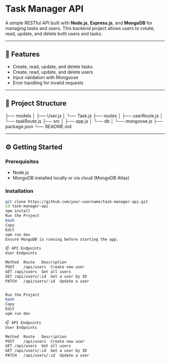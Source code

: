 # Task Manager API

A simple RESTful API built with **Node.js**, **Express.js**, and **MongoDB** for managing tasks and users. This backend project allows users to create, read, update, and delete both users and tasks.

---

## 🚀 Features

- Create, read, update, and delete tasks
- Create, read, update, and delete users
- Input validation with Mongoose
- Error handling for invalid requests

---

## 📁 Project Structure

├── models
│ ├── User.js │ └── Task.js ├── routes
│ ├── userRoute.js │ └── taskRoute.js ├── src
│ ├── app.js │ └── db
│ └── mongoose.js ├── package.json └── README.md

---

## ⚙️ Getting Started

### Prerequisites

- Node.js
- MongoDB installed locally or via cloud (MongoDB Atlas)

### Installation

```bash
git clone https://github.com/your-username/task-manager-api.git
cd task-manager-api
npm install
Run the Project
bash
Copy
Edit
npm run dev
Ensure MongoDB is running before starting the app.

📫 API Endpoints
User Endpoints

Method	Route	Description
POST	/api/users	Create new user
GET	/api/users	Get all users
GET	/api/users/:id	Get a user by ID
PATCH	/api/users/:id	Update a user


Run the Project
bash
Copy
Edit
npm run dev

📫 API Endpoints
User Endpoints

Method	Route	Description
POST	/api/users	Create new user
GET	/api/users	Get all users
GET	/api/users/:id	Get a user by ID
PATCH	/api/users/:id	Update a user
